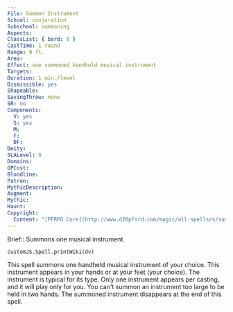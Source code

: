 ```yaml
---
File: Summon Instrument
School: conjuration
Subschool: summoning
Aspects: 
ClassList: { bard: 0 }
CastTime: 1 round
Range: 0 ft.
Area: 
Effect: one summoned handheld musical instrument
Targets: 
Duration: 1 min./level
Dismissible: yes
Shapeable: 
SavingThrow: none
SR: no
Components:
  V: yes
  S: yes
  M: 
  F: 
  DF: 
Deity: 
SLALevel: 0
Domains: 
GPCost: 
Bloodline: 
Patron: 
MythicDescription: 
Augment: 
Mythic: 
Haunt: 
Copyright:
  Content: "[PFRPG Core](http://www.d20pfsrd.com/magic/all-spells/s/summon-instrument)"
---
```

Brief:: Summons one musical instrument.

```dataviewjs
customJS.Spell.printWiki(dv)
```

This spell summons one handheld musical instrument of your choice. This instrument appears in your hands or at your feet (your choice). The instrument is typical for its type. Only one instrument appears per casting, and it will play only for you. You can't summon an instrument too large to be held in two hands.  The summoned instrument disappears at the end of this spell.
